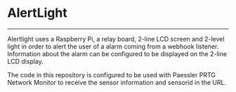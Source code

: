 # AlertLight
---
Alertlight uses a Raspberry Pi, a relay board, 2-line LCD screen and 2-level light in order to alert the user of a alarm coming from a webhook listener. Information about the alarm can be configured to be displayed on the 2-line LCD display.

The code in this repository is configured to be used with Paessler PRTG Network Monitor to receive the sensor information and sensorid in the URL.

##